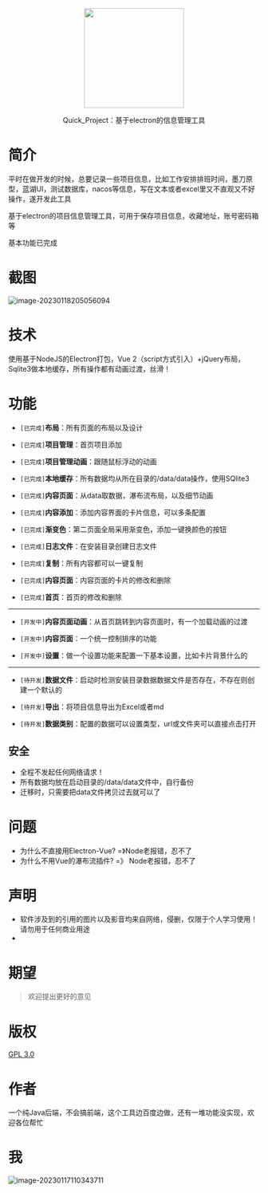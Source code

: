 <div align="center"> <img src="https://res.ztion.cn/imgs/1673924957110.png" width = 200 /> </div> </div>

<p align="center">
  Quick_Project：基于electron的信息管理工具
</p>

# 简介

平时在做开发的时候，总要记录一些项目信息，比如工作安排排班时间，墨刀原型，蓝湖UI，测试数据库，nacos等信息，写在文本或者excel里又不直观又不好操作，遂开发此工具

基于electron的项目信息管理工具，可用于保存项目信息，收藏地址，账号密码箱等

基本功能已完成

# 截图

![image-20230118205056094](https://res.ztion.cn/imgs/1674046257908.png)

# 技术

使用基于NodeJS的Electron打包，Vue 2（script方式引入）+jQuery布局，Sqlite3做本地缓存，所有操作都有动画过渡，丝滑！

# 功能

- `[已完成]`**布局**：所有页面的布局以及设计

- `[已完成]`**项目管理**：首页项目添加

- `[已完成]`**项目管理动画**：跟随鼠标浮动的动画

- `[已完成]`**本地缓存**：所有数据均从所在目录的/data/data操作，使用SQlite3

- `[已完成]`**内容页面**：从data取数据，瀑布流布局，以及细节动画

- `[已完成]`**内容添加**：添加内容界面的卡片信息，可以多条配置

- `[已完成]`**渐变色**：第二页面全局采用渐变色，添加一键换颜色的按钮

- `[已完成]`**日志文件**：在安装目录创建日志文件

- `[已完成]`**复制**：所有内容都可以一键复制

- `[已完成]`**内容页面**：内容页面的卡片的修改和删除

- `[已完成]`**首页**：首页的修改和删除

- -------------------------------------------------------------------

- `[开发中]`**内容页面动画**：从首页跳转到内容页面时，有一个加载动画的过渡

- `[开发中]`**内容页面**：一个统一控制排序的功能

- `[开发中]`**设置**：做一个设置功能来配置一下基本设置，比如卡片背景什么的

  

- -----------------------------------------------------------------------------------

- `[待开发]`**数据文件**：启动时检测安装目录数据数据文件是否存在，不存在则创建一个默认的

- `[待开发]`**导出**：将项目信息导出为Excel或者md

- `[待开发]`**数据类别**：配置的数据可以设置类型，url或文件夹可以直接点击打开

## 安全

- 全程不发起任何网络请求！
- 所有数据均放在启动目录的/data/data文件中，自行备份
- 迁移时，只需要把data文件拷贝过去就可以了

# 问题

- 为什么不直接用Electron-Vue? =》Node老报错，忍不了
- 为什么不用Vue的瀑布流插件? =》 Node老报错，忍不了

# 声明

- 软件涉及到的引用的图片以及影音均来自网络，侵删，仅限于个人学习使用！请勿用于任何商业用途
- 

# 期望

> 欢迎提出更好的意见

# 版权

[GPL 3.0](https://www.gnu.org/licenses/gpl-3.0.html)

# 作者

一个纯Java后端，不会搞前端，这个工具边百度边做，还有一堆功能没实现，欢迎各位帮忙

# 我

![image-20230117110343711](https://res.ztion.cn/imgs/1673924624938.png)